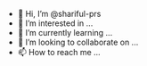 - 👋 Hi, I’m @shariful-prs
- 👀 I’m interested in ...
- 🌱 I’m currently learning ...
- 💞️ I’m looking to collaborate on ...
- 📫 How to reach me ...

<!---
shariful-prs/shariful-prs is a ✨ special ✨ repository because its `README.md` (this file) appears on your GitHub profile.
You can click the Preview link to take a look at your changes.
--->
